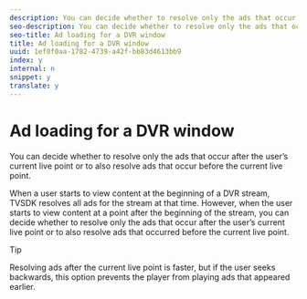 ```yaml
---
description: You can decide whether to resolve only the ads that occur after the user’s current live point or to also resolve ads that occur before the current live point.
seo-description: You can decide whether to resolve only the ads that occur after the user’s current live point or to also resolve ads that occur before the current live point.
seo-title: Ad loading for a DVR window
title: Ad loading for a DVR window
uuid: 1ef0f0aa-1782-4739-a42f-bb83d4613bb9
index: y
internal: n
snippet: y
translate: y
---
```


# Ad loading for a DVR window

You can decide whether to resolve only the ads that occur after the user’s current live point or to also resolve ads that occur before the current live point.

When a user starts to view content at the beginning of a DVR stream, TVSDK resolves all ads for the stream at that time. However, when the user starts to view content at a point after the beginning of the stream, you can decide whether to resolve only the ads that occur after the user’s current live point or to also resolve ads that occurred before the current live point. 

>[!TIP]
>
>Resolving ads after the current live point is faster, but if the user seeks backwards, this option prevents the player from playing ads that appeared earlier.
